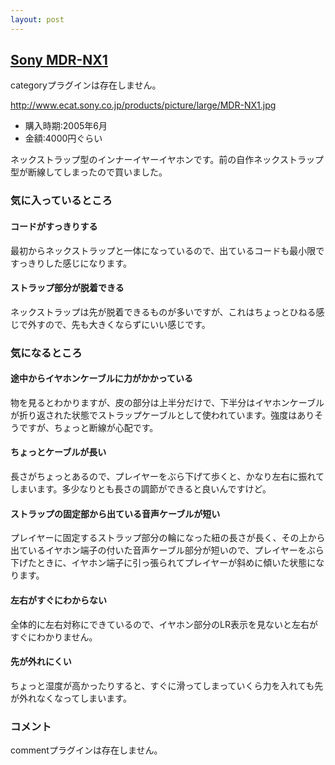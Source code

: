 ```yaml
---
layout: post
---
```

<h2><a href="http://www.ecat.sony.co.jp/avacc/headphone/acc/index.cfm?PD=18582&KM=MDR-NX1">Sony MDR-NX1</a></h2>
<p><span class="error">categoryプラグインは存在しません。</span></p>
<p><a href="http://www.ecat.sony.co.jp/products/picture/large/MDR-NX1.jpg">http://www.ecat.sony.co.jp/products/picture/large/MDR-NX1.jpg</a></p>
<ul>
<li>購入時期:2005年6月</li>
<li>金額:4000円ぐらい</li>
</ul>
<p>ネックストラップ型のインナーイヤーイヤホンです。前の自作ネックストラップ型が断線してしまったので買いました。</p>
<h3>気に入っているところ</h3>
<h4>コードがすっきりする</h4>
<p>最初からネックストラップと一体になっているので、出ているコードも最小限ですっきりした感じになります。</p>
<h4>ストラップ部分が脱着できる</h4>
<p>ネックストラップは先が脱着できるものが多いですが、これはちょっとひねる感じで外すので、先も大きくならずにいい感じです。</p>
<h3>気になるところ</h3>
<h4>途中からイヤホンケーブルに力がかかっている</h4>
<p>物を見るとわかりますが、皮の部分は上半分だけで、下半分はイヤホンケーブルが折り返された状態でストラップケーブルとして使われています。強度はありそうですが、ちょっと断線が心配です。</p>
<h4>ちょっとケーブルが長い</h4>
<p>長さがちょっとあるので、プレイヤーをぶら下げて歩くと、かなり左右に振れてしまいます。多少なりとも長さの調節ができると良いんですけど。</p>
<h4>ストラップの固定部から出ている音声ケーブルが短い</h4>
<p>プレイヤーに固定するストラップ部分の輪になった紐の長さが長く、その上から出ているイヤホン端子の付いた音声ケーブル部分が短いので、プレイヤーをぶら下げたときに、イヤホン端子に引っ張られてプレイヤーが斜めに傾いた状態になります。</p>
<h4>左右がすぐにわからない</h4>
<p>全体的に左右対称にできているので、イヤホン部分のLR表示を見ないと左右がすぐにわかりません。</p>
<h4>先が外れにくい</h4>
<p>ちょっと湿度が高かったりすると、すぐに滑ってしまっていくら力を入れても先が外れなくなってしまいます。</p>
<h3>コメント</h3>
<p><span class="error">commentプラグインは存在しません。</span> </p>
